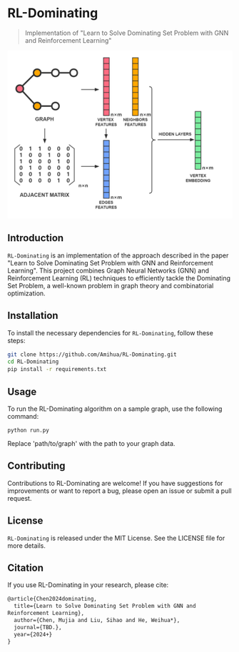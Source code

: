 # RL-Dominating
> Implementation of "Learn to Solve Dominating Set Problem with GNN and Reinforcement Learning"

![Model](fig/vertex_emb.png)

## Introduction
`RL-Dominating` is an implementation of the approach described in the paper "Learn to Solve Dominating Set Problem with GNN and Reinforcement Learning". This project combines Graph Neural Networks (GNN) and Reinforcement Learning (RL) techniques to efficiently tackle the Dominating Set Problem, a well-known problem in graph theory and combinatorial optimization.

## Installation
To install the necessary dependencies for `RL-Dominating`, follow these steps:
```bash
git clone https://github.com/Amihua/RL-Dominating.git
cd RL-Dominating
pip install -r requirements.txt
```

## Usage
To run the RL-Dominating algorithm on a sample graph, use the following command:
```commandline
python run.py 
```
Replace 'path/to/graph' with the path to your graph data.

## Contributing
Contributions to RL-Dominating are welcome! If you have suggestions for improvements or want to report a bug, please open an issue or submit a pull request.

## License
`RL-Dominating` is released under the MIT License. See the LICENSE file for more details.

## Citation
If you use RL-Dominating in your research, please cite:
```
@article{Chen2024dominating,
  title={Learn to Solve Dominating Set Problem with GNN and Reinforcement Learning},
  author={Chen, Mujia and Liu, Sihao and He, Weihua*},
  journal={TBD.},
  year={2024+}
}
```

